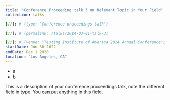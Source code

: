 ```yaml
---
title: "Conference Proceeding talk 3 on Relevant Topic in Your Field"
collection: talks

[//]: # (type: "Conference proceedings talk")

[//]: # (permalink: /talks/2014-03-01-talk-3)

[//]: # (venue: "Testing Institute of America 2014 Annual Conference")
startDate: Jun 30 2022
endDate: Dec 1 2020
location: "Los Angeles, CA"
---
```


<ul>
    <li>a</li>
    <li>b</li>
</ul>

This is a description of your conference proceedings talk, note the different field in type. You can put anything in this field.
